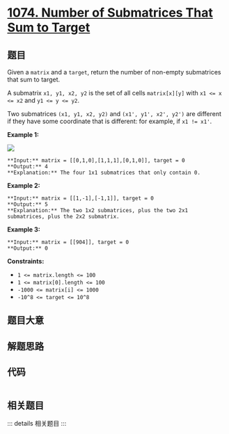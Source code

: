 # [1074. Number of Submatrices That Sum to Target](https://leetcode.com/problems/number-of-submatrices-that-sum-to-target)

## 题目

Given a `matrix` and a `target`, return the number of non-empty submatrices
that sum to target.

A submatrix `x1, y1, x2, y2` is the set of all cells `matrix[x][y]` with `x1
<= x <= x2` and `y1 <= y <= y2`.

Two submatrices `(x1, y1, x2, y2)` and `(x1', y1', x2', y2')` are different if
they have some coordinate that is different: for example, if `x1 != x1'`.



**Example 1:**

![](https://assets.leetcode.com/uploads/2020/09/02/mate1.jpg)

    
    
    **Input:** matrix = [[0,1,0],[1,1,1],[0,1,0]], target = 0
    **Output:** 4
    **Explanation:** The four 1x1 submatrices that only contain 0.
    

**Example 2:**

    
    
    **Input:** matrix = [[1,-1],[-1,1]], target = 0
    **Output:** 5
    **Explanation:** The two 1x2 submatrices, plus the two 2x1 submatrices, plus the 2x2 submatrix.
    

**Example 3:**

    
    
    **Input:** matrix = [[904]], target = 0
    **Output:** 0
    



**Constraints:**

  * `1 <= matrix.length <= 100`
  * `1 <= matrix[0].length <= 100`
  * `-1000 <= matrix[i] <= 1000`
  * `-10^8 <= target <= 10^8`


## 题目大意

## 解题思路

## 代码

```javascript

```

## 相关题目

::: details 相关题目
:::
